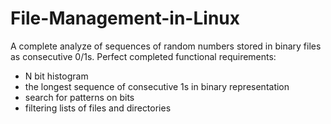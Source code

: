 # File-Management-in-Linux
A complete analyze of sequences of random numbers stored in binary files as consecutive 0/1s. 
Perfect completed functional requirements:
- N bit histogram
- the longest sequence of consecutive 1s in binary representation
- search for patterns on bits
- filtering lists of files and directories
